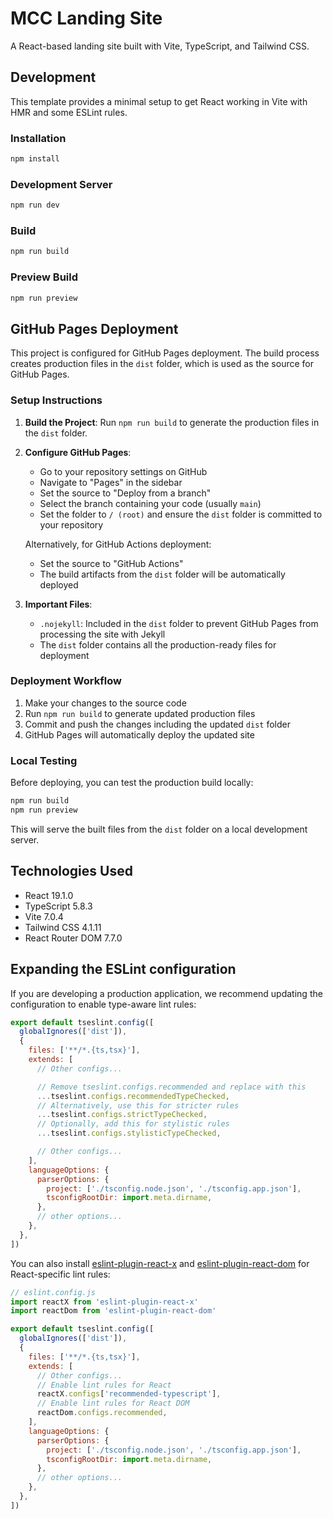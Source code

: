 # MCC Landing Site

A React-based landing site built with Vite, TypeScript, and Tailwind CSS.

## Development

This template provides a minimal setup to get React working in Vite with HMR and some ESLint rules.

### Installation

```bash
npm install
```

### Development Server

```bash
npm run dev
```

### Build

```bash
npm run build
```

### Preview Build

```bash
npm run preview
```

## GitHub Pages Deployment

This project is configured for GitHub Pages deployment. The build process creates production files in the `dist` folder, which is used as the source for GitHub Pages.

### Setup Instructions

1. **Build the Project**: Run `npm run build` to generate the production files in the `dist` folder.

2. **Configure GitHub Pages**: 
   - Go to your repository settings on GitHub
   - Navigate to "Pages" in the sidebar
   - Set the source to "Deploy from a branch"
   - Select the branch containing your code (usually `main`)
   - Set the folder to `/ (root)` and ensure the `dist` folder is committed to your repository
   
   Alternatively, for GitHub Actions deployment:
   - Set the source to "GitHub Actions"
   - The build artifacts from the `dist` folder will be automatically deployed

3. **Important Files**:
   - `.nojekyll`: Included in the `dist` folder to prevent GitHub Pages from processing the site with Jekyll
   - The `dist` folder contains all the production-ready files for deployment

### Deployment Workflow

1. Make your changes to the source code
2. Run `npm run build` to generate updated production files
3. Commit and push the changes including the updated `dist` folder
4. GitHub Pages will automatically deploy the updated site

### Local Testing

Before deploying, you can test the production build locally:

```bash
npm run build
npm run preview
```

This will serve the built files from the `dist` folder on a local development server.

## Technologies Used

- React 19.1.0
- TypeScript 5.8.3
- Vite 7.0.4
- Tailwind CSS 4.1.11
- React Router DOM 7.7.0

## Expanding the ESLint configuration

If you are developing a production application, we recommend updating the configuration to enable type-aware lint rules:

```js
export default tseslint.config([
  globalIgnores(['dist']),
  {
    files: ['**/*.{ts,tsx}'],
    extends: [
      // Other configs...

      // Remove tseslint.configs.recommended and replace with this
      ...tseslint.configs.recommendedTypeChecked,
      // Alternatively, use this for stricter rules
      ...tseslint.configs.strictTypeChecked,
      // Optionally, add this for stylistic rules
      ...tseslint.configs.stylisticTypeChecked,

      // Other configs...
    ],
    languageOptions: {
      parserOptions: {
        project: ['./tsconfig.node.json', './tsconfig.app.json'],
        tsconfigRootDir: import.meta.dirname,
      },
      // other options...
    },
  },
])
```

You can also install [eslint-plugin-react-x](https://github.com/Rel1cx/eslint-react/tree/main/packages/plugins/eslint-plugin-react-x) and [eslint-plugin-react-dom](https://github.com/Rel1cx/eslint-react/tree/main/packages/plugins/eslint-plugin-react-dom) for React-specific lint rules:

```js
// eslint.config.js
import reactX from 'eslint-plugin-react-x'
import reactDom from 'eslint-plugin-react-dom'

export default tseslint.config([
  globalIgnores(['dist']),
  {
    files: ['**/*.{ts,tsx}'],
    extends: [
      // Other configs...
      // Enable lint rules for React
      reactX.configs['recommended-typescript'],
      // Enable lint rules for React DOM
      reactDom.configs.recommended,
    ],
    languageOptions: {
      parserOptions: {
        project: ['./tsconfig.node.json', './tsconfig.app.json'],
        tsconfigRootDir: import.meta.dirname,
      },
      // other options...
    },
  },
])
```
